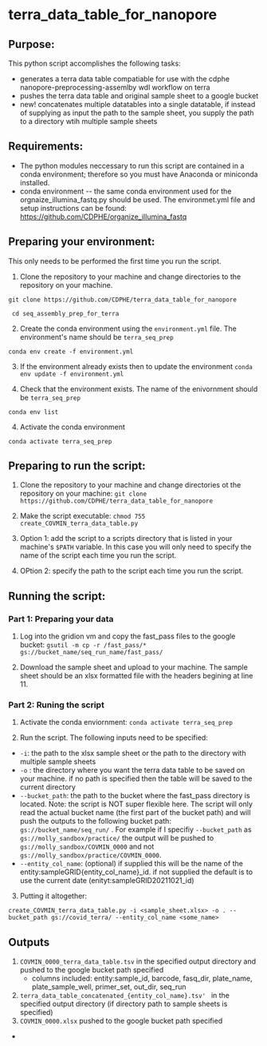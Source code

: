 # terra_data_table_for_nanopore

## Purpose:
This python script accomplishes the following tasks:
- generates a terra data table compatiable for use with the cdphe nanopore-preprocessing-assemlby wdl workflow on terra
- pushes the terra data table and original sample sheet to a google bucket
- new! concatenates multiple datatables into a single datatable, if instead of supplying as input the path to the sample sheet, you supply the path to a directory wtih multiple sample sheets

## Requirements:
- The python modules neccessary to run this script are contained in a conda environment; therefore so you must have Anaconda or miniconda installed.
- conda environment -- the same conda environment used for the orgnaize_illumina_fastq.py should be used. The environmet.yml file and setup instructions can be found: https://github.com/CDPHE/organize_illumina_fastq

## Preparing your environment:
This only needs to be performed the first time you run the script.
1. Clone the repository to your machine and change directories to the repository on your machine.

``git clone https://github.com/CDPHE/terra_data_table_for_nanopore``

`` cd seq_assembly_prep_for_terra``

2. Create the conda environment using the ```environment.yml``` file. The environment's name should be ```terra_seq_prep```

``conda env create -f environment.yml``

3. If the environment already exists then to update the environment
``conda env update -f environment.yml``

3. Check that the environment exists. The name of the enivornment should be `terra_seq_prep`

``conda env list``

4. Activate the conda environment

``conda activate terra_seq_prep``

## Preparing to run the script:
1. Clone the repository to your machine and change directories ot the repository on your machine:
``git clone https://github.com/CDPHE/terra_data_table_for_nanopore``

2. Make the script executable:
``chmod 755 create_COVMIN_terra_data_table.py``

3. Option 1: add the script to a scripts directory that is listed in your machine's ``$PATH`` variable. In this case you will only need to specify the name of the script each time you run the script.

4. OPtion 2: specify the path to the script each time you run the script.

## Running the script:
### Part 1: Preparing your data
1. Log into the gridion vm and copy the fast_pass files to the google bucket:
``gsutil -m cp -r /fast_pass/* gs://bucket_name/seq_run_name/fast_pass/ ``

2. Download the sample sheet and upload to your machine. The sample sheet should be an xlsx formatted file with the headers begining at line 11.

### Part 2: Runing the script
1. Activate the conda enviornment:
``conda activate terra_seq_prep``

2. Run the script. The following inputs need to be specified:
  - ``-i``: the path to the xlsx sample sheet or the path to the directory with multiple sample sheets
  - ``-o`` : the directory where you want the terra data table to be saved on your machine. if no path is specified then the table will be saved to the current directory
  - ``--bucket_path``: the path to the bucket where the fast_pass directory is located. Note: the script is NOT super flexible here. The script will only read the actual bucket name (the first part of the bucket path) and will push the outputs to the following bucket path: ``gs://bucket_name/seq_run/`` . For example if I specifiy ``--bucket_path`` as ``gs://molly_sandbox/practice/`` the output will be pushed to ``gs://molly_sandbox/COVMIN_0000`` and not ``gs://molly_sandbox/practice/COVMIN_0000``.
  - ``--entity_col_name``: (optional) if supplied this will be the name of the entity:sampleGRID{entity_col_name}_id. if not supplied the default is to use the current date (enityt:sampleGRID20211021_id)

3. Putting it altogether:

``create_COVMIN_terra_data_table.py -i <sample_sheet.xlsx> -o . --bucket_path gs://covid_terra/ --entity_col_name <some_name>``


## Outputs
1. ``COVMIN_0000_terra_data_table.tsv`` in the specified output directory and pushed to the google bucket path specified
    - columns included: entity:sample_id, barcode, fasq_dir, plate_name, plate_sample_well, primer_set, out_dir, seq_run
2. ``terra_data_table_concatenated_{entity_col_name}.tsv' `` in the specified output directory (if directory path to sample sheets is specified)
3. ``COVMIN_0000.xlsx`` pushed to the google bucket path specified

-
